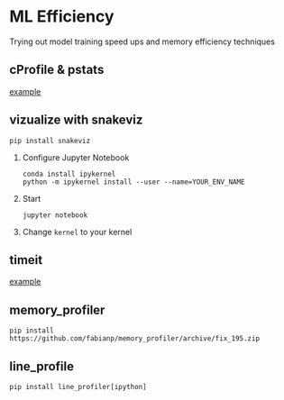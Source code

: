 # ML Efficiency

Trying out model training speed ups and memory efficiency techniques

## cProfile & pstats

[example](/tests/cp_metrics.py)

## vizualize with snakeviz

```console
pip install snakeviz
```

1. Configure Jupyter Notebook

    ```console
    conda install ipykernel
    python -m ipykernel install --user --name=YOUR_ENV_NAME
    ```

2. Start

    ```console
    jupyter notebook
    ```

3. Change `kernel` to your kernel

## timeit

[example](/tests/timeit_metrics.py)

## memory_profiler

```console
pip install https://github.com/fabianp/memory_profiler/archive/fix_195.zip
```

## line_profile

```console
pip install line_profiler[ipython]
```